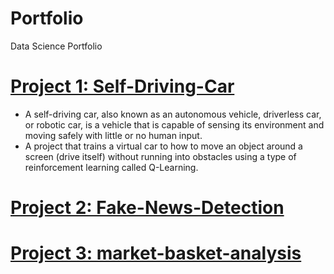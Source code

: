 # Portfolio
Data Science Portfolio

# [Project 1: Self-Driving-Car](https://github.com/nikhilwanshi/Self-Driving-Car)

* A self-driving car, also known as an autonomous vehicle, driverless car, or robotic car, is a vehicle that is capable of sensing its environment and moving safely with little or no human input.
* A project that trains a virtual car to how to move an object around a screen (drive itself) without running into obstacles using a type of reinforcement learning called Q-Learning.

# [Project 2: Fake-News-Detection](https://github.com/nikhilwanshi/Fake-News-Detection)

# [Project 3: market-basket-analysis](https://github.com/nikhilwanshi/market-basket-analysis)
